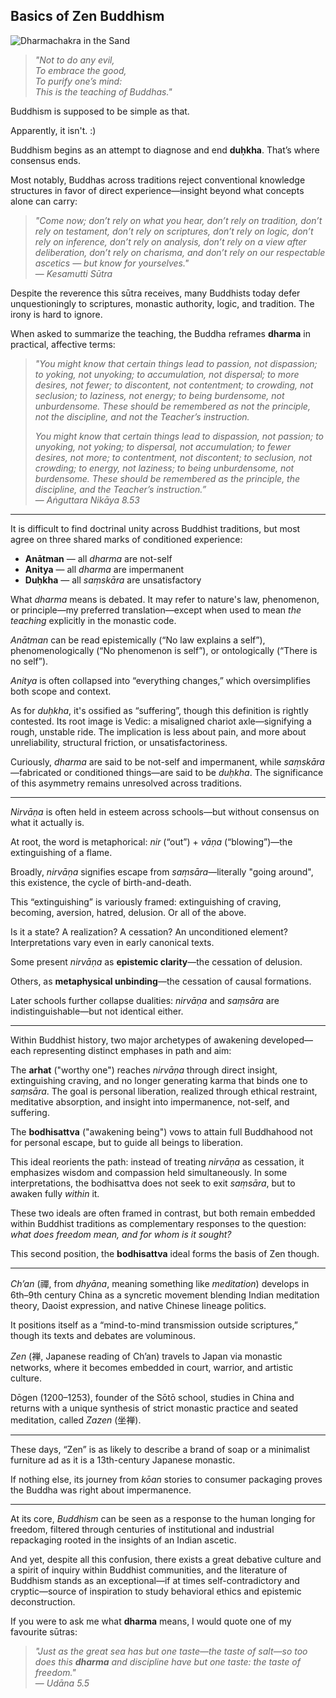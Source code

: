 ## Basics of Zen Buddhism

![Dharmachakra in the Sand](https://github.com/user-attachments/assets/e4c48c02-fae5-4cc4-a559-1db2d2242d61)

> *"Not to do any evil,  
To embrace the good,  
To purify one’s mind:  
This is the teaching of Buddhas."*

Buddhism is supposed to be simple as that.  

Apparently, it isn't. :)

Buddhism begins as an attempt to diagnose and end **duḥkha**. That’s where consensus ends.

Most notably, Buddhas across traditions reject conventional knowledge structures in favor of direct experience—insight beyond what concepts alone can carry:

> *"Come now; don’t rely on what you hear, don’t rely on tradition, don’t rely on testament, don’t rely on scriptures, don’t rely on logic, don’t rely on inference, don’t rely on analysis, don’t rely on a view after deliberation, don’t rely on charisma, and don’t rely on our respectable ascetics — but know for yourselves."*  
> — *Kesamutti Sūtra*

Despite the reverence this sūtra receives, many Buddhists today defer unquestioningly to scriptures, monastic authority, logic, and tradition. The irony is hard to ignore.

When asked to summarize the teaching, the Buddha reframes **dharma** in practical, affective terms:

> *"You might know that certain things lead to passion, not dispassion; to yoking, not unyoking; to accumulation, not dispersal; to more desires, not fewer; to discontent, not contentment; to crowding, not seclusion; to laziness, not energy; to being burdensome, not unburdensome. These should be remembered as not the principle, not the discipline, and not the Teacher’s instruction.*  
>  
> *You might know that certain things lead to dispassion, not passion; to unyoking, not yoking; to dispersal, not accumulation; to fewer desires, not more; to contentment, not discontent; to seclusion, not crowding; to energy, not laziness; to being unburdensome, not burdensome. These should be remembered as the principle, the discipline, and the Teacher’s instruction.”*  
> — *Aṅguttara Nikāya 8.53*

---

It is difficult to find doctrinal unity across Buddhist traditions, but most agree on three shared marks of conditioned experience:

- **Anātman** — all *dharma* are not-self  
- **Anitya** — all *dharma* are impermanent  
- **Duḥkha** — all *saṃskāra* are unsatisfactory

What *dharma* means is debated. It may refer to nature's law, phenomenon, or principle—my preferred translation—except when used to mean *the teaching* explicitly in the monastic code.

*Anātman* can be read epistemically (“No law explains a self”), phenomenologically (“No phenomenon is self”), or ontologically (“There is no self”).

*Anitya* is often collapsed into “everything changes,” which oversimplifies both scope and context.

As for *duḥkha*, it's ossified as “suffering”, though this definition is rightly contested. Its root image is Vedic: a misaligned chariot axle—signifying a rough, unstable ride. The implication is less about pain, and more about unreliability, structural friction, or unsatisfactoriness.

Curiously, *dharma* are said to be not-self and impermanent, while *saṃskāra*—fabricated or conditioned things—are said to be *duḥkha*. The significance of this asymmetry remains unresolved across traditions.

---

*Nirvāṇa* is often held in esteem across schools—but without consensus on what it actually is.

At root, the word is metaphorical: *nir* (“out”) + *vāṇa* (“blowing”)—the extinguishing of a flame.

Broadly, *nirvāṇa* signifies escape from *saṃsāra*—literally "going around", this existence, the cycle of birth-and-death.

This “extinguishing” is variously framed: extinguishing of craving, becoming, aversion, hatred, delusion. Or all of the above.

Is it a state? A realization? A cessation? An unconditioned element? Interpretations vary even in early canonical texts.

Some present *nirvāṇa* as **epistemic clarity**—the cessation of delusion.  

Others, as **metaphysical unbinding**—the cessation of causal formations.

Later schools further collapse dualities: *nirvāṇa* and *saṃsāra* are indistinguishable—but not identical either.

---


Within Buddhist history, two major archetypes of awakening developed—each representing distinct emphases in path and aim:

The **arhat** ("worthy one") reaches *nirvāṇa* through direct insight, extinguishing craving, and no longer generating karma that binds one to *saṃsāra*. The goal is personal liberation, realized through ethical restraint, meditative absorption, and insight into impermanence, not-self, and suffering.

The **bodhisattva** ("awakening being") vows to attain full Buddhahood not for personal escape, but to guide all beings to liberation.

This ideal reorients the path: instead of treating *nirvāṇa* as cessation, it emphasizes wisdom and compassion held simultaneously. In some interpretations, the bodhisattva does not seek to exit *saṃsāra*, but to awaken fully *within* it.

These two ideals are often framed in contrast, but both remain embedded within Buddhist traditions as complementary responses to the question: *what does freedom mean, and for whom is it sought?*

This second position, the **bodhisattva** ideal forms the basis of Zen though.

---

*Ch’an* (禪, from *dhyāna*, meaning something like *meditation*) develops in 6th–9th century China as a syncretic movement blending Indian meditation theory, Daoist expression, and native Chinese lineage politics.

It positions itself as a “mind-to-mind transmission outside scriptures,” though its texts and debates are voluminous.

*Zen* (禅, Japanese reading of Ch’an) travels to Japan via monastic networks, where it becomes embedded in court, warrior, and artistic culture.

Dōgen (1200–1253), founder of the Sōtō school, studies in China and returns with a unique synthesis of strict monastic practice and seated meditation, called *Zazen* (坐禅).

---

These days, “Zen” is as likely to describe a brand of soap or a minimalist furniture ad as it is a 13th-century Japanese monastic.  

If nothing else, its journey from *kōan* stories to consumer packaging proves the Buddha was right about impermanence.

---

At its core, *Buddhism* can be seen as a response to the human longing for freedom, filtered through centuries of institutional and industrial repackaging rooted in the insights of an Indian ascetic.

And yet, despite all this confusion, there exists a great debative culture and a spirit of inquiry within Buddhist communities, and the literature of Buddhism stands as an exceptional—if at times self-contradictory and cryptic—source of inspiration to study behavioral ethics and epistemic deconstruction.

If you were to ask me what **dharma** means, I would quote one of my favourite sūtras:

> *"Just as the great sea has but one taste—the taste of salt—so too does this **dharma** and discipline have but one taste: the taste of freedom."*  
> — *Udāna 5.5*
